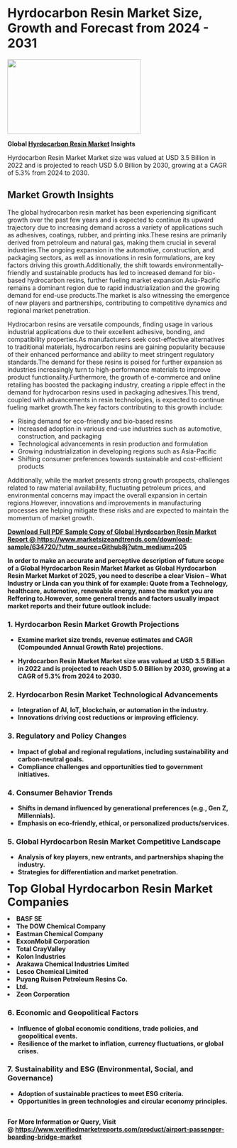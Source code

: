 <H1>Hyrdocarbon Resin Market Size, Growth and Forecast from 2024 - 2031</H1><img class="aligncenter size-medium wp-image-584254" src="https://thirdeyenews.in/wp-content/uploads/2024/09/Global-Market-Research-300x168.jpeg" alt="" width="300" height="168" /><p><strong>Global&nbsp;<a href="https://www.marketsizeandtrends.com/download-sample/634720/?utm_source=Github8j?utm_medium=205">Hyrdocarbon Resin Market</a> Insights</strong></p><p>Hyrdocarbon Resin Market Market size was valued at USD 3.5 Billion in 2022 and is projected to reach USD 5.0 Billion by 2030, growing at a CAGR of 5.3% from 2024 to 2030.</p><p><h2>Market Growth Insights</h2> <p>The global hydrocarbon resin market has been experiencing significant growth over the past few years and is expected to continue its upward trajectory due to increasing demand across a variety of applications such as adhesives, coatings, rubber, and printing inks.These resins are primarily derived from petroleum and natural gas, making them crucial in several industries.The ongoing expansion in the automotive, construction, and packaging sectors, as well as innovations in resin formulations, are key factors driving this growth.Additionally, the shift towards environmentally-friendly and sustainable products has led to increased demand for bio-based hydrocarbon resins, further fueling market expansion.Asia-Pacific remains a dominant region due to rapid industrialization and the growing demand for end-use products.The market is also witnessing the emergence of new players and partnerships, contributing to competitive dynamics and regional market penetration.</p> <p><strong><a href="#"></a></strong></p> <p>Hydrocarbon resins are versatile compounds, finding usage in various industrial applications due to their excellent adhesive, bonding, and compatibility properties.As manufacturers seek cost-effective alternatives to traditional materials, hydrocarbon resins are gaining popularity because of their enhanced performance and ability to meet stringent regulatory standards.The demand for these resins is poised for further expansion as industries increasingly turn to high-performance materials to improve product functionality.Furthermore, the growth of e-commerce and online retailing has boosted the packaging industry, creating a ripple effect in the demand for hydrocarbon resins used in packaging adhesives.This trend, coupled with advancements in resin technologies, is expected to continue fueling market growth.The key factors contributing to this growth include: <ul> <li>Rising demand for eco-friendly and bio-based resins</li> <li>Increased adoption in various end-use industries such as automotive, construction, and packaging</li> <li>Technological advancements in resin production and formulation</li> <li>Growing industrialization in developing regions such as Asia-Pacific</li> <li>Shifting consumer preferences towards sustainable and cost-efficient products</li> </ul> <p>Additionally, while the market presents strong growth prospects, challenges related to raw material availability, fluctuating petroleum prices, and environmental concerns may impact the overall expansion in certain regions.However, innovations and improvements in manufacturing processes are helping mitigate these risks and are expected to maintain the momentum of market growth.</p> <p><strong><a href="#"></p><p><span class=""><strong>Download Full PDF Sample Copy of Global Hyrdocarbon Resin Market Report</strong> @ <a href="https://www.marketsizeandtrends.com/download-sample/634720/?utm_source=Github8j?utm_medium=205" target="_blank">https://www.marketsizeandtrends.com/download-sample/634720/?utm_source=Github8j?utm_medium=205</a></span></p><p>In order to make an accurate and perceptive description of future scope of a Global&nbsp;Hyrdocarbon Resin Market Market as Global&nbsp;Hyrdocarbon Resin Market Market of 2025, you need to describe a clear Vision &ndash; What Industry or Linda can you think of for example: Quote from a Technology, healthcare, automotive, renewable energy, name the market you are Reffering to.However, some general trends and factors usually impact market reports and their future outlook include:</p><h3>1.&nbsp;<strong>Hyrdocarbon Resin Market Growth Projections</strong></h3><ul><li>Examine market size trends, revenue estimates and CAGR (Compounded Annual Growth Rate) projections.</li><li><p>Hyrdocarbon Resin Market Market size was valued at USD 3.5 Billion in 2022 and is projected to reach USD 5.0 Billion by 2030, growing at a CAGR of 5.3% from 2024 to 2030.</p></li></ul><h3>2.&nbsp;<strong>Hyrdocarbon Resin Market Technological Advancements</strong></h3><ul><li>Integration of AI, IoT, blockchain, or automation in the industry.</li><li>Innovations driving cost reductions or improving efficiency.</li></ul><h3>3.&nbsp;<strong>Regulatory and Policy Changes</strong></h3><ul><li>Impact of global and regional regulations, including sustainability and carbon-neutral goals.</li><li>Compliance challenges and opportunities tied to government initiatives.</li></ul><h3>4.&nbsp;<strong>Consumer Behavior Trends</strong></h3><ul><li>Shifts in demand influenced by generational preferences (e.g., Gen Z, Millennials).</li><li>Emphasis on eco-friendly, ethical, or personalized products/services.</li></ul><h3>5.&nbsp;<strong>Global Hyrdocarbon Resin Market Competitive Landscape</strong></h3><ul><li>Analysis of key players, new entrants, and partnerships shaping the industry.</li><li>Strategies for differentiation and market penetration.</li></ul><p data-pm-slice="1 1 []"><span style="color: inherit; font-family: inherit; font-size: 25px;">Top Global Hyrdocarbon Resin Market Companies</span></p><div class="" data-test-id=""><p><li>BASF SE</li><li> The DOW Chemical Company</li><li> Eastman Chemical Company</li><li> ExxonMobil Corporation</li><li> Total CrayValley</li><li> Kolon Industries</li><li> Arakawa Chemical Industries Limited</li><li> Lesco Chemical Limited</li><li> Puyang Ruisen Petroleum Resins Co.</li><li> Ltd.</li><li> Zeon Corporation</li></p></div><h3>6.&nbsp;<strong>Economic and Geopolitical Factors</strong></h3><ul><li>Influence of global economic conditions, trade policies, and geopolitical events.</li><li>Resilience of the market to inflation, currency fluctuations, or global crises.</li></ul><h3>7.&nbsp;<strong>Sustainability and ESG (Environmental, Social, and Governance)</strong></h3><ul><li>Adoption of sustainable practices to meet ESG criteria.</li><li>Opportunities in green technologies and circular economy principles.</li></ul><h2><strong style="font-size: 14px;">For More Information or Query, Visit @&nbsp;</strong><a style="background-color: #ffffff; font-size: 14px;" href="https://www.marketsizeandtrends.com/report/hyrdocarbon-resin-market/" target="_blank">https://www.verifiedmarketreports.com/product/airport-passenger-boarding-bridge-market</a></h2>